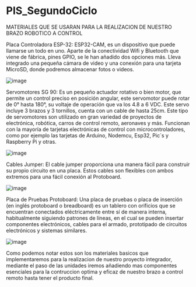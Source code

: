# PIS_SegundoCiclo





MATERIALES QUE SE USARAN PARA LA REALIZACION DE NUESTRO BRAZO ROBOTICO A CONTROL 

Placa Controladora ESP-32: ESP32-CAM, es un dispositivo que puede llamarse un todo en uno. Aparte de la conectividad Wifi y Bluetooth que viene de fábrica, pines GPIO, se le han añadido dos opciones más. 
Lleva integrado una pequeña cámara de video y una conexión para una tarjeta MicroSD, donde podremos almacenar fotos o videos.

![image](https://github.com/PacchaDavid/Grupo_5/assets/166523336/4a062ce2-a50e-4b93-b739-308836418ee4)


Servomotores SG 90: Es un pequeño actuador rotativo o bien motor, que permite un control preciso en posición angular, este servomotor puede rotar de 0° hasta 180°, su voltaje de operación que va los 4.8 a 6 VDC. Este servo incluye 3 brazos y 3 tornillos, cuenta con un cable de hasta 25cm.
Este tipo de servomotores son utilizado en gran variedad de proyectos de electrónica, robótica, carros de control remoto, aeronaves y más. Funcionan con la mayoría de tarjetas electrónicas de control con microcontroladores, como por ejemplo las tarjetas de Arduino, Nodemcu, Esp32, Pic´s y Raspberry Pi y otras.


![image](https://github.com/PacchaDavid/Grupo_5/assets/166523336/dff08630-573b-4226-bead-01a9fd234f79)


Cables Jumper: El cable jumper proporciona una manera fácil para construir su propio circuito en una placa. Estos cables son flexibles con ambos extremos para una fácil conexión al Protoboard.


![image](https://github.com/PacchaDavid/Grupo_5/assets/166523336/fe59c633-8834-43fe-aba2-679634e63e1c)


Placa de Pruebas Protoboard: Una placa de pruebas o placa de inserción (en inglés protoboard o breadboard) es un tablero con orificios que se encuentran conectados eléctricamente entre sí de manera interna, habitualmente siguiendo patrones de líneas, en el cual se pueden insertar componentes electrónicos, cables para el armado, prototipado de circuitos electrónicos y sistemas similares.


![image](https://github.com/PacchaDavid/Grupo_5/assets/166523336/4bbc8cb9-af30-4628-b69c-68c073d4b21d)


Como podemos notar estos son los materiales basicos que implementaremos para la realizacion de nuestro proyecto integrador, mediante el paso de las unidades iremos añadiendo mas componentes esenciales para la contruccion optima y eficaz de nuestro brazo a control remoto hasta tener el producto final.







